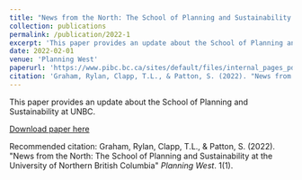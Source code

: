 ```yaml
---
title: "News from the North: The School of Planning and Sustainability at the University of Northern British Columbia"
collection: publications
permalink: /publication/2022-1
excerpt: 'This paper provides an update about the School of Planning and Sustainability at UNBC.'
date: 2022-02-01
venue: 'Planning West'
paperurl: 'https://www.pibc.bc.ca/sites/default/files/internal_pages_pdfs/planning-west/PIBC-PlanningWest-Winter2022-UNBCPlanning-Pg16-17.pdf'
citation: 'Graham, Rylan, Clapp, T.L., & Patton, S. (2022). "News from the North: The School of Planning and Sustainability at the University of Northern British Columbia" <i>Planning West</i>. 1(1).'
---
```

This paper provides an update about the School of Planning and Sustainability at UNBC.

[Download paper here](https://www.pibc.bc.ca/sites/default/files/internal_pages_pdfs/planning-west/PIBC-PlanningWest-Winter2022-UNBCPlanning-Pg16-17.pdf)

Recommended citation: Graham, Rylan, Clapp, T.L., & Patton, S. (2022). "News from the North: The School of Planning and Sustainability at the University of Northern British Columbia" <i>Planning West</i>. 1(1).
